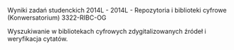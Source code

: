 Wyniki zadań studenckich 2014L - 2014L - Repozytoria i biblioteki cyfrowe (Konwersatorium) 3322-RIBC-OG

Wyszukiwanie w bibliotekach cyfrowych zdygitalizowanych źródeł i weryfikacja cytatów.
